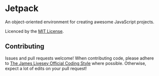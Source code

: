 # Jetpack
An object-oriented environment for creating awesome JavaScript projects.

Licenced by the [MIT License](LICENCE.md).

## Contributing
Issues and pull requests welcome! When contributing code, please adhere to
[The James Livesey Official Coding Style](https://github.com/James-Livesey/James-Livesey/blob/main/codestyle.md)
where possible. Otherwise, expect a lot of edits on your pull request!